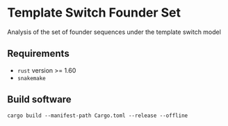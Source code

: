 # Template Switch Founder Set

Analysis of the set of founder sequences under the template switch model

## Requirements

* `rust` version >= 1.60
* `snakemake`

## Build software

```
cargo build --manifest-path Cargo.toml --release --offline
```
